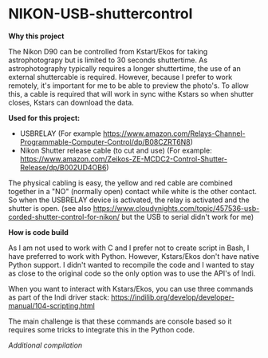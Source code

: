 # NIKON-USB-shuttercontrol

**Why this project**

The Nikon D90 can be controlled from Kstart/Ekos for taking astrophotograpy but is limited to 30 seconds shuttertime.
As astrophotography typically requires a longer shuttertime, the use of an external shuttercable is required.
However, because I prefer to work remotely, it's important for me to be able to preview the photo's.  To allow this, a cable is required that will work in sync withe Kstars so when shutter closes, Kstars can download the data.

**Used for this project:**
- USBRELAY (For example https://www.amazon.com/Relays-Channel-Programmable-Computer-Control/dp/B08CZRT6N8)
- Nikon Shutter release cable (to cut and use)  (For example: https://www.amazon.com/Zeikos-ZE-MCDC2-Control-Shutter-Release/dp/B002UD4OB6)

The physical cabling is easy, the yellow and red cable are combined together in a "NO" (normally open) contact while white is the other contact.
So when the USBRELAY device is activated, the relay is activated and the shutter is open.
(see also https://www.cloudynights.com/topic/457536-usb-corded-shutter-control-for-nikon/ but the USB to serial didn't work for me)

**How is code build**

As I am not used to work with C and I prefer not to create script in Bash, I have preferred to work with Python.  However, Kstars/Ekos don't have native Python support.  I didn't wanted to recompile the code and I wanted to stay as close to the original code so the only option was to use the API's of Indi.

When you want to interact with Kstars/Ekos, you can use three commands as part of the Indi driver stack:
https://indilib.org/develop/developer-manual/104-scripting.html

The main challenge is that these commands are console based so it requires some tricks to integrate this in the Python code.

*Additional compilation*



